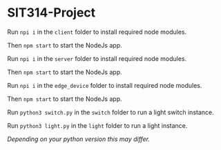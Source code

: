 # SIT314-Project

Run ```npi i``` in the `client` folder to install required node modules.

Then ```npm start``` to start the NodeJs app. 

Run ```npi i``` in the `server` folder to install required node modules.

Then ```npm start``` to start the NodeJs app. 

Run ```npi i``` in the `edge_device` folder to install required node modules.

Then ```npm start``` to start the NodeJs app. 

Run ```python3 switch.py``` in the `switch` folder to run a light switch instance.

Run ```python3 light.py``` in the `light` folder to run a light instance.

*Depending on your python version this may differ.*

